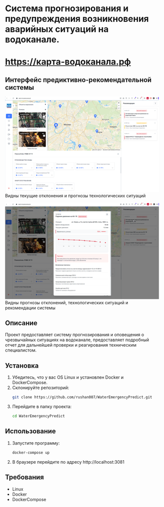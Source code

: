 # Система прогнозирования и предупреждения возникновения аварийных ситуаций на водоканале.
# https://карта-водоканала.рф

## Интерфейс предиктивно-рекомендательной системы 

![Forecast comparison](https://github.com/Flaysty/watermap/raw/main/docs/interface.png)
Видны текущие отклонения и прогнозы технологических ситуаций

![Forecast comparison](https://github.com/Flaysty/watermap/raw/main/docs/interface_2.png)
Видны прогнозы отклонений, технологических ситуаций и рекомендации системы

## Описание

Проект предоставляет систему прогнозирования и оповещения о чрезвычайных ситуациях на водоканале, предоставляет подробный отчет для дальнейшей проверки и реагирования техническим специалистом.


## Установка
1. Убедитесь, что у вас OS Linux и установлен Docker и DockerCompose.
2. Склонируйте репозиторий:
   ```bash
   git clone https://github.com/rushan007/WaterEmergencyPredict.git
   ```
3. Перейдите в папку проекта:
   ```bash
   cd WaterEmergencyPredict
   ```

## Использование   
1. Запустите программу:
   ```bash
   docker-compose up
   ```   
2. В браузере перейдите по адресу http://localhost:3081

## Требования   
- Linux
- Docker
- DockerCompose
